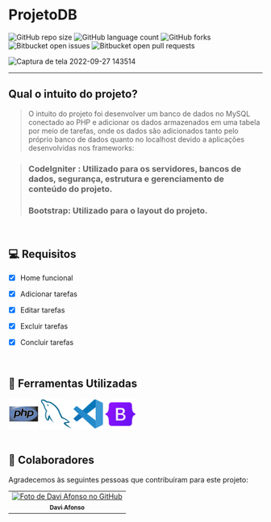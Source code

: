 # ProjetoDB
![GitHub repo size](https://img.shields.io/github/repo-size/Daviafonso88/ProjetoDB)
![GitHub language count](https://img.shields.io/github/languages/count/Daviafonso88/ProjetoDB)
![GitHub forks](https://img.shields.io/github/forks/Daviafonso88/ProjetoDB)
![Bitbucket open issues](https://img.shields.io/bitbucket/issues/Daviafonso88/ProjetoDB)
![Bitbucket open pull requests](https://img.shields.io/bitbucket/pr-raw/Daviafonso88/ProjetoDB)

![Captura de tela 2022-09-27 143514](https://user-images.githubusercontent.com/89953265/192596876-845f5970-1b7c-40a8-bd39-1c35398614db.png)

<hr>

## Qual o intuito do projeto?

> O intuito do projeto foi desenvolver um banco de dados no MySQL conectado ao PHP e adicionar os dados armazenados em uma tabela por meio de tarefas, onde os dados são adicionados tanto pelo próprio banco de dados quanto no localhost devido a aplicações desenvolvidas nos frameworks:

> ### CodeIgniter : Utilizado para os servidores, bancos de dados, segurança, estrutura e gerenciamento de conteúdo do projeto.
> ### Bootstrap: Utilizado para o layout do projeto.
<br>

## 💻 Requisitos 



- [x] Home funcional
- [x] Adicionar tarefas
- [x] Editar tarefas
- [x] Excluir tarefas
- [x] Concluir tarefas


<br>

## 🔧 Ferramentas Utilizadas 

<div align=rigth>

  <img align="rigth" alt="DaviAfonso88-php" height="60" width="60" src="https://raw.githubusercontent.com/devicons/devicon/master/icons/php/php-original.svg"> 
  <img align="rigth" alt="DaviAfonso88-mysql" height="60" width="60" src="https://raw.githubusercontent.com/devicons/devicon/master/icons/mysql/mysql-original.svg">
  <img align="rigth" alt="DaviAfonso88-mysql" height="60" width="60" src="https://raw.githubusercontent.com/devicons/devicon/master/icons/vscode/vscode-original.svg">
    <img align="rigth" alt="DaviAfonso88-Bootstrap" height="60" width="60" src="https://raw.githubusercontent.com/devicons/devicon/master/icons/bootstrap/bootstrap-original.svg">




<br>

<br>


## 🤝 Colaboradores

Agradecemos às seguintes pessoas que contribuíram para este projeto:

<table>
  <tr>
    <td align="center">
      <a href="#">
         <img src="https://avatars.githubusercontent.com/u/89953265?v=4" width="100px;" alt="Foto de Davi Afonso no GitHub"/><br>
        <sub>
          <b>Davi Afonso</b>
        </sub>
      </a>
    </td>
</table>

